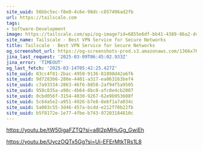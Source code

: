 ```yaml
---
site_uuid: 56bbc5ec-f8e0-4c6e-98dc-c857496ad2fb
url: https://tailscale.com
tags:
- Software-Development
image: https://tailscale.com/api/og-image?id=6855e6df-bb41-4389-86a2-dc15b0457d5e
site_name: Tailscale · Best VPN Service for Secure Networks
title: Tailscale · Best VPN Service for Secure Networks
og_screenshot_url: https://og-screenshots-prod.s3.amazonaws.com/1366x768/80/false/04fdaa1e2144440e5be1e4f62731c2b281631effc78b7d40bc4ddbc6e8233d14.jpeg
jina_last_request: '2025-03-09T06:45:02.933Z'
jina_error: 'TIMEOUT'
og_last_fetch: '2025-03-14T05:42:25.427Z'
site_uuid: 03cc4f81-2bac-4950-9136-81898d42a6f6
site_uuid: 9d728366-280e-4401-a317-ea063163bef4
site_uuid: c7a93334-2863-46f6-8858-2af94f5a9505
site_uuid: 958c835a-a90c-4b64-8bc0-afc0e4cb2007
site_uuid: 0cbd056f-3154-4030-9267-62e9b953608f
site_uuid: 5c64a5e2-a951-4926-b7e8-8ebf1a7a034c
site_uuid: 5a003c55-3d46-457a-bcdd-e212f70b22fb
site_uuid: b5f8172e-1e77-4fbe-b743-97203184810c
---
```


https://youtu.be/tW50igaFZTQ?si=a8I2pMHuGg_GwiEh

https://youtu.be/UyczOQTx5Gg?si=Ui-EFErMtkTRs1L8
